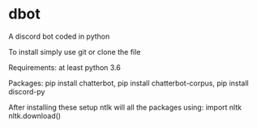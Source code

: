 # dbot
A discord bot coded in python

To install simply use git or clone the file

Requirements:
  at least python 3.6
  
  Packages:
  pip install chatterbot, 
  pip install chatterbot-corpus, 
  pip install discord-py
  
  After installing these setup ntlk will all the packages using:
    import nltk
    nltk.download()
